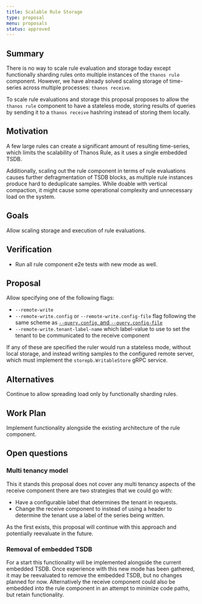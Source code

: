 ```yaml
---
title: Scalable Rule Storage
type: proposal
menu: proposals
status: approved
---
```


## Summary

There is no way to scale rule evaluation and storage today except functionally
sharding rules onto multiple instances of the `thanos rule` component. However,
we have already solved scaling storage of time-series across multiple
processes: `thanos receive`.

To scale rule evaluations and storage this proposal proposes to allow
the `thanos rule` component to have a stateless mode, storing results of
queries by sending it to a `thanos receive` hashring instead of storing them
locally.

## Motivation

A few large rules can create a significant amount of resulting time-series,
which limits the scalability of Thanos Rule, as it uses a single embedded TSDB.

Additionally, scaling out the rule component in terms of rule evaluations
causes further defragmentation of TSDB blocks, as multiple rule instances
produce hard to deduplicate samples. While doable with vertical compaction, it
might cause some operational complexity and unnecessary load on the system.

## Goals

Allow scaling storage and execution of rule evaluations.

## Verification

* Run all rule component e2e tests with new mode as well.

## Proposal

Allow specifying one of the following flags:

* `--remote-write`
* `--remote-write.config` or `--remote-write.config-file` flag following the same scheme as
[`--query.config`, and `--query.config-file`](https://thanos.io/tip/components/rule.md/#query-api)
* `--remote-write.tenant-label-name` which label-value to use to set the tenant to be communicated to the receive component

If any of these are specified the ruler would run a stateless mode, without
local storage, and instead writing samples to the configured remote server,
which must implement the `storepb.WritableStore` gRPC service.

## Alternatives

Continue to allow spreading load only by functionally sharding rules.

## Work Plan

Implement functionality alongside the existing architecture of the rule
component.

## Open questions

### Multi tenancy model

This it stands this proposal does not cover any multi tenancy aspects of the
receive component there are two strategies that we could go with:

* Have a configurable label that determines the tenant in requests.
* Change the receive component to instead of using a header to determine the
  tenant use a label of the series being written.

As the first exists, this proposal will continue with this approach and
potentially reevaluate in the future.

### Removal of embedded TSDB

For a start this functionality will be implemented alongside the current
embedded TSDB. Once experience with this new mode has been gathered, it may be
reevaluated to remove the embedded TSDB, but no changes planned for now.
Alternatively the receive component could also be embedded into the rule
component in an attempt to minimize code paths, but retain functionality.
